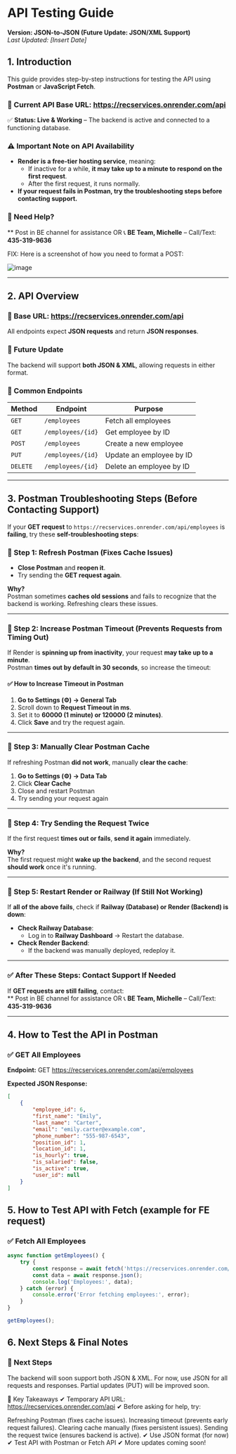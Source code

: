 # API Testing Guide  
**Version: JSON-to-JSON (Future Update: JSON/XML Support)**  
_Last Updated: [Insert Date]_

## 1. Introduction  
This guide provides step-by-step instructions for testing the API using **Postman** or **JavaScript Fetch**.

### 🔗 Current API Base URL: https://recservices.onrender.com/api

✅ **Status: Live & Working** – The backend is active and connected to a functioning database.

### ⚠ Important Note on API Availability  
- **Render is a free-tier hosting service**, meaning:
  - If inactive for a while, **it may take up to a minute to respond on the first request**.
  - After the first request, it runs normally.
- **If your request fails in Postman, try the troubleshooting steps before contacting support.**

### 💬 Need Help? 
** Post in BE channel for assistance OR
📞 **BE Team, Michelle** – Call/Text: **435-319-9636**  

FIX: Here is a screenshot of how you need to format a POST:

![image](https://github.com/user-attachments/assets/0cf8a54e-5f3f-4609-bc4f-d60647a90417)

---

## 2. API Overview  
### 📌 Base URL: https://recservices.onrender.com/api

All endpoints expect **JSON requests** and return **JSON responses**.

### 🚀 Future Update  
The backend will support **both JSON & XML**, allowing requests in either format.

### 📌 Common Endpoints  
| **Method** | **Endpoint**                           | **Purpose**                |
|------------|----------------------------------------|----------------------------|
| `GET`      | `/employees`                           | Fetch all employees        |
| `GET`      | `/employees/{id}`                      | Get employee by ID         |
| `POST`     | `/employees`                           | Create a new employee      |
| `PUT`      | `/employees/{id}`                      | Update an employee by ID   |
| `DELETE`   | `/employees/{id}`                      | Delete an employee by ID   |

---

## 3. Postman Troubleshooting Steps (Before Contacting Support)  

If your **GET request** to `https://recservices.onrender.com/api/employees` is **failing**, try these **self-troubleshooting steps**:

### 🔹 Step 1: Refresh Postman (Fixes Cache Issues)  
- **Close Postman** and **reopen it**.
- Try sending the **GET request again**.

**Why?**  
Postman sometimes **caches old sessions** and fails to recognize that the backend is working. Refreshing clears these issues.

---

### 🔹 Step 2: Increase Postman Timeout (Prevents Requests from Timing Out)  
If Render is **spinning up from inactivity**, your request **may take up to a minute**.  
Postman **times out by default in 30 seconds**, so increase the timeout:

#### ✅ How to Increase Timeout in Postman  
1. **Go to Settings (⚙️) → General Tab**  
2. Scroll down to **Request Timeout in ms**.  
3. Set it to **60000 (1 minute) or 120000 (2 minutes)**.  
4. Click **Save** and try the request again.  

---

### 🔹 Step 3: Manually Clear Postman Cache  
If refreshing Postman **did not work**, manually **clear the cache**:

1. **Go to Settings (⚙️) → Data Tab**  
2. Click **Clear Cache**  
3. Close and restart Postman  
4. Try sending your request again  

---

### 🔹 Step 4: Try Sending the Request Twice  
If the first request **times out or fails**, **send it again** immediately.

**Why?**  
The first request might **wake up the backend**, and the second request **should work** once it's running.

---

### 🔹 Step 5: Restart Render or Railway (If Still Not Working)  
If **all of the above fails**, check if **Railway (Database) or Render (Backend) is down**:
- **Check Railway Database**:  
  - Log in to **Railway Dashboard** → Restart the database.
- **Check Render Backend**:  
  - If the backend was manually deployed, redeploy it.

---

### ✅ After These Steps: Contact Support If Needed  
If **GET requests are still failing**, contact:  
** Post in BE channel for assistance OR
📞 **BE Team, Michelle** – Call/Text: **435-319-9636**  
  

---

## 4. How to Test the API in Postman  

### ✅ GET All Employees  
**Endpoint:**  GET https://recservices.onrender.com/api/employees

**Expected JSON Response:**  
```json
[
    {
        "employee_id": 6,
        "first_name": "Emily",
        "last_name": "Carter",
        "email": "emily.carter@example.com",
        "phone_number": "555-987-6543",
        "position_id": 1,
        "location_id": 1,
        "is_hourly": true,
        "is_salaried": false,
        "is_active": true,
        "user_id": null
    }
]
```

## 5. How to Test API with Fetch (example for FE request)
### ✅ Fetch All Employees

```javascript
async function getEmployees() {
    try {
        const response = await fetch('https://recservices.onrender.com/api/employees');
        const data = await response.json();
        console.log('Employees:', data);
    } catch (error) {
        console.error('Error fetching employees:', error);
    }
}

getEmployees();
```

## 6. Next Steps & Final Notes
### 🚀 Next Steps
The backend will soon support both JSON & XML.
For now, use JSON for all requests and responses.
Partial updates (PUT) will be improved soon.

🎯 Key Takeaways
✔ Temporary API URL: https://recservices.onrender.com/api
✔ Before asking for help, try:

Refreshing Postman (fixes cache issues).
Increasing timeout (prevents early request failures).
Clearing cache manually (fixes persistent issues).
Sending the request twice (ensures backend is active).
✔ Use JSON format (for now)
✔ Test API with Postman or Fetch API
✔ More updates coming soon!




